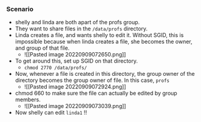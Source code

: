 ### Scenario
- shelly and linda are both apart of the profs group.
- They want to share files in the `/data/profs` directory. 
- Linda creates a file, and wants shelly to edit it. Without SGID, this is impossible because when linda creates a file, she becomes the owner, and group of that file. 
	- ![[Pasted image 20220909072650.png]]
- To get around this, set up SGID on that directory.
	- `chmod 2770 /data/profs/`
- Now, whenever a file is created in this directory, the group owner of the directory becomes the group owner of file. In this case, `profs`
	- ![[Pasted image 20220909072924.png]]
- chmod 660 to make sure the file can actually be edited by group members. 
	- ![[Pasted image 20220909073039.png]]
- Now shelly can edit `linda1` !!
	  